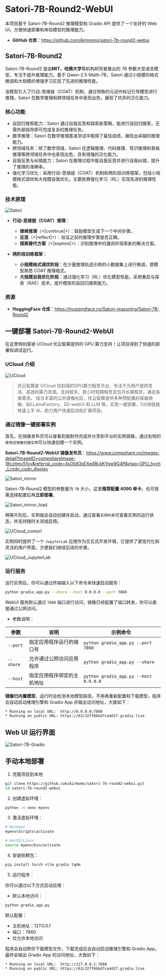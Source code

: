 # Satori-7B-Round2-WebUI

本项目基于 Satori-7B-Round2 推理模型和 Gradio API 提供了一个友好的 Web UI，方便快速部署和体验模型的推理能力。

- **GitHub 仓库**：<https://github.com/Airmomo/satori-7b-round2-webui>

## Satori-7B-Round2

Satori-7B-Round2 是由**MIT、哈佛大学**等机构研究者推出的 7B 参数大型语言模型，专注于提升推理能力。基于 Qwen-2.5-Math-7B，Satori 通过小规模的格式微调和大规模的增强学习实现了先进的推理性能。

该模型引入了行动-思维链（COAT）机制，通过特殊的元动作标记引导模型进行推理。Satori 在数学推理和跨领域任务中表现出色，展现了优异的泛化能力。

### 核心功能

- 自回归搜索能力：Satori 通过自我反思和探索新策略，能进行自回归搜索，无需外部指导即可完成复杂的推理任务。
- 数学推理：Satori 在数学推理基准测试中取得了最佳成绩，展现出卓越的推理能力。
- 跨领域任务：除了数学领域，Satori 在逻辑推理、代码推理、常识推理和表格推理等跨领域任务中也表现出色，具有很强的泛化能力。
- 自我反思与纠错能力：Satori 在推理过程中能自我反思并进行自我纠错，提升了推理的准确率。
- 强化学习优化：采用行动-思维链（COAT）机制和两阶段训练框架，包括小规模格式调优和大规模自我优化，主要依靠强化学习（RL）实现先进的推理性能。

### 技术原理

![Satori](https://s2.loli.net/2025/02/11/mUiAHC4s8yql51z.png)

- **行动-思维链（COAT）推理**：
  - **继续推理**（<|continue|>）：鼓励模型生成下一个中间步骤。
  - **反思**（<|reflect|>）：验证之前的推理步骤是否正确。
  - **探索替代方案**（<|explore|>）：识别推理中的漏洞并探索新的解决方案。

- **两阶段训练框架**：
  - **小规模格式调优阶段**：在少量推理轨迹示例的小数据集上进行微调，使模型熟悉 COAT 推理格式。
  - **大规模自我优化阶段**：通过强化学习（RL）优化模型性能，采用重启与探索（RAE）技术，提升模型的自回归搜索能力。

### 资源

- **HuggingFace 仓库**：<https://huggingface.co/Satori-reasoning/Satori-7B-Round2>

## 一键部署 Satori-7B-Round2-WebUI

在这里特别感谢 UCloud 优云智算提供的 GPU 算力支持！让项目得到了快速的部署和调试运行。

### UCloud 介绍

![UCloud](https://s2.loli.net/2025/02/13/dDV4fosLACQgpmJ.png)

> 优云智算是 UCloud 优刻得的GPU算力租赁平台，专注于为用户提供灵活、高效的算力资源。支持按天、按小时短期租赁及包月长期租赁，满足各类需求。
> 结合丰富的公共镜像社区，优云智算提供多种预配置的容器镜像，如LLamaFactory、SD-webUI 和 LLM 等，实现一键部署，5分钟就能快速上手 AI，助力用户快速启动和扩展项目。

### 通过镜像一键部署实例

首先，在镜像发布页可以查看到我制作完成并分享到平台的实例镜像，通过右侧的`使用该镜像创建实例`可以快速创建一个实例。

**Satori-7B-Round2-WebUI 镜像发布页**：<https://www.compshare.cn/images-detail?ImageID=compshareImage-18czitmv51ov&referral_code=4sOb83sEXe4BLkKYqw9G4P&ytag=GPU_hych_Lcsdn_csdn_display>

![Satori_mirror](https://s2.loli.net/2025/02/13/jak4KsMnvJ5Ftz1.png)

Satori-7B-Round2 模型的参数量为 `7B` 大小，这里**推荐配置 4090 单卡**。也可按需选择配置后再**立即部署**。

![Satori_mirror_load](https://s2.loli.net/2025/02/13/MtHOD7AWsVSKFbI.png)

稍等片刻后，实例就会自动创建并启动，通过查看`实例列表`可查看实例的运行状态，并支持随时关闭或启用。

![UCloud_contorl](https://s2.loli.net/2025/02/13/Jw9BvKVS5POXW2k.png)

实例同时提供了一个 `JupyterLab` 应用作为交互式开发环境，它提供了更现代化和灵活的用户界面，方便我们继续后续的步骤。

![UCloud_JupyterLab](https://s2.loli.net/2025/02/13/utpxBdQqGCMOZSA.png)

### 运行服务

运行实例后，你可以通过终端输入以下命令来快速启动服务：
```bash
python gradio_app.py --share --host 0.0.0.0 --port 7860
```

WebUI 服务默认通过 `7860` 端口进行访问，镜像已经配置了端口转发，你可以直接通过公网访问。

- 参数说明：

| 参数         | 说明                           | 示例命令                                      |
|--------------|-------------------------------|----------------------------------------------|
| `--port`     | 指定应用程序运行的端口号       | `python gradio_app.py --port 7860`           |
| `--share`    | 允许通过公网访问应用程序       | `python gradio_app.py --share`               |
| `--host`     | 指定应用程序绑定的主机地址     | `python gradio_app.py --host 0.0.0.0`        |

**镜像已内置模型**，运行时会检测本地模型路径，不用再重新配置和下载模型，程序会自动启动推理引擎和 Gradio App 并输出访问地址，大致如下：
```raw
* Running on local URL:  http://0.0.0.0:7860
* Running on public URL: https://62c32ff6bbd7ca4d2f.gradio.live
```
## Web UI 运行界面

![Satori-7B-Gradio](https://s2.loli.net/2025/02/11/VwUoqjbtGizNyMm.png)

## 手动本地部署

1. 克隆项目到本地
```bash
git clone https://github.com/Airmomo/satori-7b-round2-webui.git
cd satori-7b-round2-webui
```

2. 创建虚拟环境：
```bash
python -m venv myenv
```

3. 激活虚拟环境：
```bash
# Windows
myenv\Scripts\activate

# macOS/Linux
source myenv/bin/activate
```

4. 安装依赖包：
```bash
pip install torch vllm gradio tqdm
```

5. 运行程序：

你可以通过以下方式启动应用：

- 默认本地访问：
```bash
python gradio_app.py
```

默认配置：
- 主机地址：127.0.0.1
- 端口：7860
- 仅允许本地访问

程序会自动帮你下载模型文件，下载完成后会自动启动推理引擎和 Gradio App。最终会输出 Gradio App 的访问地址，大致如下：
```raw
* Running on local URL:  http://127.0.0.1:7860
* Running on public URL: https://62c32ff6bbd7ca4d2f.gradio.live
```